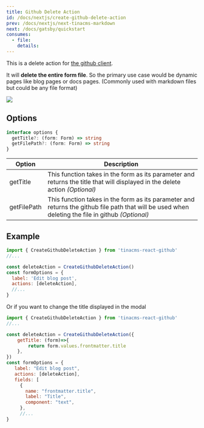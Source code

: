 ```yaml
---
title: Github Delete Action
id: /docs/nextjs/create-github-delete-action
prev: /docs/nextjs/next-tinacms-markdown
next: /docs/gatsby/quickstart
consumes:
  - file:
    details:
---
```


<!-- this link will not work for the time being -->
<!-- TODO: fix this link -->

This is a delete action for [the github client](/docs/packages/github-client).

It will **delete the entire form file**. So the primary use case would be dynamic pages like blog pages or docs pages. (Commonly used with markdown files but could be any file format)

![](/img/delete-action-github.png)

## Options

```ts
interface options {
  getTitle?: (form: Form) => string
  getFilePath?: (form: Form) => string
}
```

| Option      | Description                                                                                                                                       |
| ----------- | ------------------------------------------------------------------------------------------------------------------------------------------------- |
| getTitle    | This function takes in the form as its parameter and returns the title that will displayed in the delete action _(Optional)_                      |
| getFilePath | This function takes in the form as its parameter and returns the github file path that will be used when deleting the file in github _(Optional)_ |

## Example

```js
import { CreateGithubDeleteAction } from 'tinacms-react-github'
//...

const deleteAction = CreateGithubDeleteAction()
const formOptions = {
  label: 'Edit blog post',
  actions: [deleteAction],
  //...
}
```

Or if you want to change the title displayed in the modal

```js
import { CreateGithubDeleteAction } from 'tinacms-react-github'
//...

const deleteAction = CreateGithubDeleteAction({
    getTitle: (form)=>{
        return form.values.frontmatter.title
    },
})
const formOptions = {
   label: "Edit blog post",
   actions: [deleteAction],
   fields: [
     {
       name: "frontmatter.title",
       label: "Title",
       component: "text",
     },
     //...
}
```
